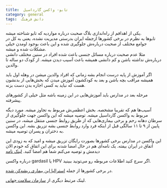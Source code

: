 ```yaml
---
title:  تابو- واکسن گارداسیل
category: general
tags:  دانش فرهنگ
---
```


یکی از اهدافم از راه‌اندازی بلاگ صحبت درباره مواردیه که تابو شناخته میشه. <br/>
تابوها به نظرم در برخی کشورها ازجمله ایران بدرستی مدیریت نشده، یعنی به کل در جوامع مختلف از صحبت درباره‌ش جلوگیری شده و این باعث بوجود اومدن خیلی مشکلات شده و میشه. <br/>
مثلا عدم صحبت درباره مسائل جنسی باعث شده افراد در سنین مختلف دانشی درباره‌ش نداشته باشن و کم دانشی همیشه باعث آسیب دیدن میشه. از کودک دو ساله تا والدین.<br/>

اگر آموزش از پایه درست انجام بشه زمانی که افراد والدین میشن در وهله اول باید همیشه مراقب بچه باشن و بعد به کودکشون آموزش میدن که بخش‌هایی از بدنشون هست که نباید به کسی اجازه بدن دست بزنه.

مرحله بعد در مدارس باید آموزش‌هایی در این زمینه باشه مثل خیلی از کشورهای پیشرفته.<br/>

آسیب‌ها هم که تقریبا مشخصه. بخش اعظمی‌ش مربوط به تجاوز میشه. مورد دیگه مربوط به واکسن گارداسیل میشه. توصیه میشه که این واکسن جهت جلوگیری از سرطان دهانه رحم و برخی بیماری‌هایی که از طریق روابط جنسی منتقل میشه، در سنین پایین از ۹ تا ۱۱ سالگی قبل از اینکه فرد وارد روابط جنسی بشه تزریق بشه. این واکسن به دختران و پسران توصیه میشه. <br/>

این واکسن در مدارس برخی کشورها بصورت رایگان تزریق میشه و امید که به زودی این اتفاق در ایران بیفته. یک نامه‌ای هم در حال امضا شدنه برای این اتقاق که خودم الان دیدمش و توصیه می‌کنم شما هم امضا کنید. [لینک نامه](https://www.karzar.net/43638)

درباره واکسن gardasil یا HPV اگر سرچ کنید اطلاعات مربوطه رو می‌تونید ببینید.<br/>

در برخی کشورها از جمله [استرالیا این بیماری ریشه‌کن شده](https://www.hpvvaccine.org.au/schools/schools-background.aspx).


لینک مرتبط دیگری از [سازمان سلامت جهانی](https://www.who.int/europe/news/item/29-04-2022-hpv-vaccination-brings-the-who-european-region-closer-to-a-cervical-cancer-free-future). 


